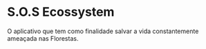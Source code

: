 # S.O.S Ecossystem
O aplicativo que tem como finalidade salvar a vida constantemente ameaçada nas Florestas.
